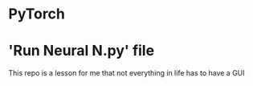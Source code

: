 # PyTorch
# 'Run Neural N.py' file

This repo is a lesson for me that not everything in life has to have a GUI
